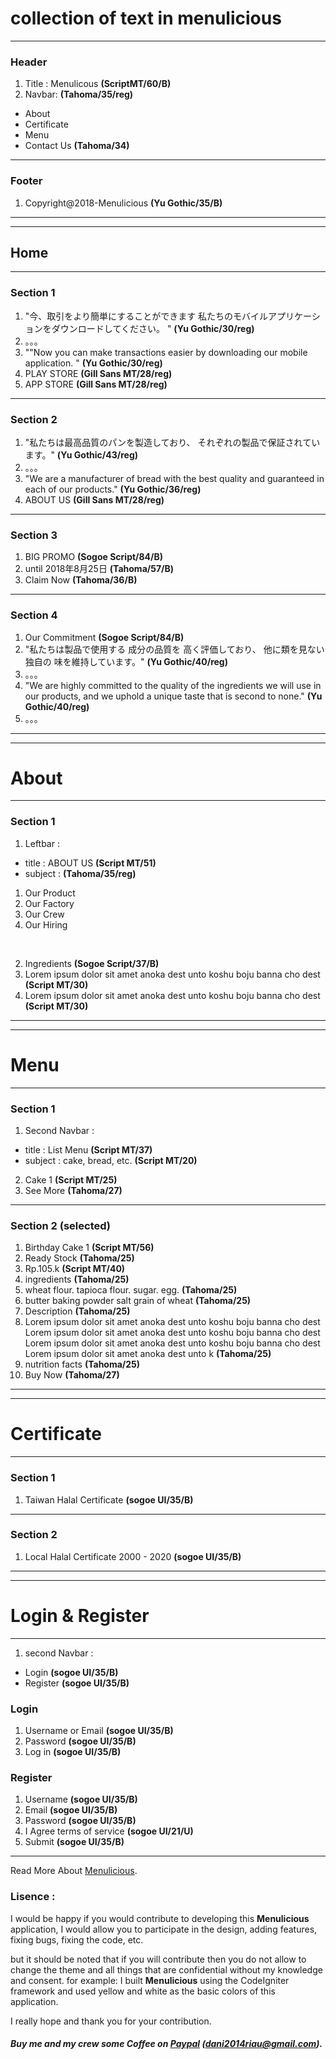 ﻿# collection of text in menulicious

---------------
### Header

1. Title : Menulicous **(ScriptMT/60/B)**
2. Navbar: **(Tahoma/35/reg)**
* About
* Certificate
* Menu
* Contact Us **(Tahoma/34)**

--------------
### Footer

1. Copyright@2018-Menulicious **(Yu Gothic/35/B)**

--------------
--------------
## Home
--------------
### Section 1

1. "今、取引をより簡単にすることができます 私たちのモバイルアプリケーションをダウンロードしてください。 "
**(Yu Gothic/30/reg)**
2. 。。。
3. ""Now you can make transactions easier by downloading our mobile application. "
**(Yu Gothic/30/reg)**
4. PLAY STORE **(Gill Sans MT/28/reg)**
5. APP STORE **(Gill Sans MT/28/reg)**

--------------
### Section 2

1. "私たちは最高品質のパンを製造しており、 それぞれの製品で保証されています。"
**(Yu Gothic/43/reg)**
2. 。。。
3. "We are a manufacturer of bread with the best quality  and guaranteed in each of our products."
**(Yu Gothic/36/reg)**
4. ABOUT US **(Gill Sans MT/28/reg)**

--------------
### Section 3

1. BIG PROMO **(Sogoe Script/84/B)**
2. until  2018年8月25日 **(Tahoma/57/B)**
3. Claim Now **(Tahoma/36/B)**

-------------
### Section 4

1. Our Commitment **(Sogoe Script/84/B)**
2. "私たちは製品で使用する 成分の品質を 高く評価しており、 他に類を見ない独自の 味を維持しています。"
**(Yu Gothic/40/reg)**
3. 。。。
4. "We are highly committed to 
the quality of the ingredients 
we will use in our products, 
and we uphold a unique
 taste that is second to none."
 **(Yu Gothic/40/reg)**
5. 。。。

------------
------------
# About
------------
### Section 1

1. Leftbar :
* title : ABOUT US  **(Script MT/51)**
* subject :  **(Tahoma/35/reg)**
1. Our Product
2. Our Factory
3. Our Crew 
4. Our Hiring

<br>

2. Ingredients  **(Sogoe Script/37/B)**
3. Lorem ipsum dolor sit amet  anoka dest unto koshu boju banna cho dest
 **(Script MT/30)**
4. Lorem ipsum dolor sit amet 
anoka dest unto koshu boju
banna cho dest  **(Script MT/30)**

-------------
-------------
# Menu
-------------
### Section 1

1. Second Navbar :

* title : List Menu  **(Script MT/37)**
* subject : cake, bread, etc.  **(Script MT/20)**

2. Cake 1  **(Script MT/25)**
3. See More  **(Tahoma/27)**

-------------
### Section 2 (selected)

1. Birthday Cake 1 **(Script MT/56)**
2. Ready Stock **(Tahoma/25)**
3. Rp.105.k **(Script MT/40)**
4. ingredients **(Tahoma/25)**
5. wheat flour. tapioca flour. sugar. egg. **(Tahoma/25)**
6. butter baking powder salt grain of wheat **(Tahoma/25)**
7. Description **(Tahoma/25)**
8. Lorem ipsum dolor sit amet  anoka dest unto koshu boju banna cho dest Lorem ipsum dolor sit amet  anoka dest unto koshu boju banna cho dest Lorem ipsum dolor sit amet  anoka dest unto koshu boju banna cho  dest Lorem ipsum dolor sit amet  anoka dest unto k
**(Tahoma/25)**
9. nutrition facts **(Tahoma/25)**
10. Buy Now **(Tahoma/27)**

--------------
--------------
# Certificate
--------------
### Section 1

1. Taiwan Halal Certificate **(sogoe UI/35/B)**

--------------
### Section 2

1. Local Halal Certificate
2000 - 2020 **(sogoe UI/35/B)**

-------------
-------------
# Login & Register
-------------

1. second Navbar :
* Login **(sogoe UI/35/B)**
* Register **(sogoe UI/35/B)**


### Login
1. Username or Email **(sogoe UI/35/B)**
2. Password **(sogoe UI/35/B)**
3. Log in **(sogoe UI/35/B)**

### Register

1. Username **(sogoe UI/35/B)**
2. Email **(sogoe UI/35/B)**
3. Password **(sogoe UI/35/B)**
4. I Agree terms of service **(sogoe UI/21/U)**
5. Submit **(sogoe UI/35/B)**

-------------

Read More About [Menulicious](https://github.com/DVCone/Menulicious).

### Lisence :

I would be happy if you would contribute to developing this **Menulicious** application, I would allow you to participate in the design, adding features, fixing bugs, fixing the code, etc.

but it should be noted that if you will contribute then you do not allow to change the theme and all things that are confidential without my knowledge and consent. for example: I built **Menulicious** using the CodeIgniter framework and used yellow and white as the basic colors of this application.

I really hope and thank you for your contribution.

##### Buy me and my crew some Coffee on [Paypal](https://www.paypal.com) (dani2014riau@gmail.com).